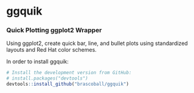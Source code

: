 # ggquik
### Quick Plotting ggplot2 Wrapper

Using ggplot2, create quick bar, line, and bullet plots using standardized layouts and Red Hat color schemes.

In order to install ggquik:

``` R
# Install the development version from GitHub:
# install.packages("devtools")
devtools::install_github("brascoball/ggquik") 
```
